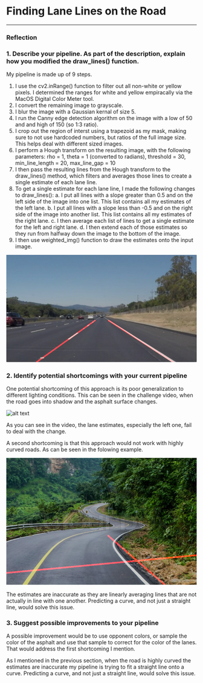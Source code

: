 # **Finding Lane Lines on the Road** 


[//]: # (Image References)

[image1]: ./test_images_output/solidWhiteRight.jpg "Example Output image"
[gif1]: ./test_videos_output/challenge.gif "Challenge Video"
[image2]: ./test_images_output/curvy_road.jpg "Curved Road"

---

### Reflection

### 1. Describe your pipeline. As part of the description, explain how you modified the draw_lines() function.

My pipeline is made up of 9 steps.

1. I use the cv2.inRange() function to filter out all non-white or yellow pixels. I determined the ranges for white and yellow empiracally via the MacOS Digital Color Meter tool.
2. I convert the remaining image to grayscale.
3. I blur the image with a Gaussian kernal of size 5.
4. I run the Canny edge detection algorithm on the image with a low of 50 and and high of 150 (so 1:3 ratio).
5. I crop out the region of interst using a trapezoid as my mask, making sure to not use hardcoded numbers, but ratios of the full image size. This helps deal with different sized images.
6. I perform a Hough transform on the resulting image, with the following parameters: 
    rho = 1, theta = 1 (converted to radians), threshold = 30, min_line_length = 20, max_line_gap = 10
7. I then pass the resulting lines from the Hough transform to the draw_lines() method, which filters and averages those lines to create a single estimate of each lane line.
8. To get a single estimate for each lane line, I made the following changes to draw_lines():
    a. I put all lines with a slope greater than 0.5 and on the left side of the image into one list. This list contains all my estimates of the left lane.
    b. I put all lines with a slope less than -0.5 and on the right side of the image into another list. This list contains all my estimates of the right lane.
    c. I then average each list of lines to get a single estimate for the left and right lane.
    d. I then extend each of those estimates so they run from halfway down the image to the bottom of the image.
9. I then use weighted_img() function to draw the estimates onto the input image.
    

![alt text][image1]


### 2. Identify potential shortcomings with your current pipeline

One potential shortcoming of this approach is its poor generalization to different lighting conditions. This can be seen in the challenge video, when the road goes into shadow and the asphalt surface changes. 

![alt text][gif1]

As you can see in the video, the lane estimates, especially the left one, fail to deal with the change. 

A second shortcoming is that this approach would not work with highly curved roads. As can be seen in the folowing example.

![alt text][image2]

The estimates are inaccurate as they are linearly averaging lines that are not actually in line with one another. Predicting a curve, and not just a straight line, would solve this issue.


### 3. Suggest possible improvements to your pipeline

A possible improvement would be to use opponent colors, or sample the color of the asphalt and use that sample to correct for the color of the lanes. That would address the first shortcoming I mention.

As I mentioned in the previous section, when the road is highly curved the estimates are inaccurate my pipeline is trying to fit a straight line onto a curve. Predicting a curve, and not just a straight line, would solve this issue.